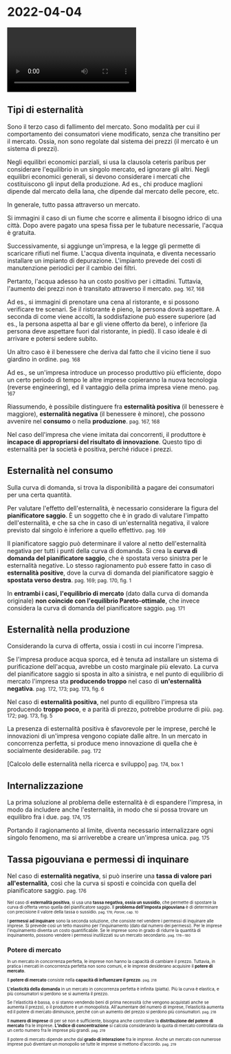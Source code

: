 # 2022-04-04

<video data-date="2022-04-04" data-type="lezione"></video>

## Tipi di esternalità

Sono il terzo caso di fallimento del mercato.
Sono modalità per cui il comportamento dei consumatori viene modificato, senza che transitino per il mercato.
Ossia, non sono regolate dal sistema dei prezzi (il mercato è un sistema di prezzi).

Negli equilibri economici parziali, si usa la clausola ceteris paribus per considerare l'equilibrio in un singolo mercato, ed ignorare gli altri.
Negli equilibri economici generali, si devono considerare i mercati che costituiscono gli input della produzione.
Ad es., chi produce maglioni dipende dal mercato della lana, che dipende dal mercato delle pecore, etc.

In generale, tutto passa attraverso un mercato.

Si immagini il caso di un fiume che scorre e alimenta il bisogno idrico di una città.
Dopo avere pagato una spesa fissa per le tubature necessarie, l'acqua è gratuita.

Successivamente, si aggiunge un'impresa, e la legge gli permette di scaricare rifiuti nel fiume.
L'acqua diventa inquinata, e diventa necessario installare un impianto di depurazione.
L'impianto prevede dei costi di manutenzione periodici per il cambio dei filtri.

Pertanto, l'acqua adesso ha un costo positivo per i cittadini.
Tuttavia, l'aumento dei prezzi non è transitato attraverso il mercato.
<small>pag. 167, 168</small>

Ad es., si immagini di prenotare una cena al ristorante, e si possono verificare tre scenari.
Se il ristorante è pieno, la persona dovrà aspettare.
A seconda di come viene accolti, la soddisfazione può essere superiore (ad es., la persona aspetta al bar e gli viene offerto da bere), o inferiore (la persona deve aspettare fuori dal ristorante, in piedi).
Il caso ideale è di arrivare e potersi sedere subito.

Un altro caso è il benessere che deriva dal fatto che il vicino tiene il suo giardino in ordine.
<small>pag. 168</small>

Ad es., se un'impresa introduce un processo produttivo più efficiente, dopo un certo periodo di tempo le altre imprese copieranno la nuova tecnologia (reverse engineering), ed il vantaggio della prima impresa viene meno.
<small>pag. 167</small>

Riassumendo, è possibile distinguere fra **esternalità positiva** (il benessere è maggiore), **esternalità negativa** (il benessere è minore), che possono avvenire nel **consumo** o nella **produzione**.
<small>pag. 167, 168</small>

Nel caso dell'impresa che viene imitata dai concorrenti, il produttore è **incapace di appropriarsi del risultato di innovazione**.
Questo tipo di esternalità per la società è positiva, perché riduce i prezzi.

## Esternalità nel consumo

Sulla curva di domanda, si trova la disponibilità a pagare dei consumatori per una certa quantità.

Per valutare l'effetto dell'esternalità, è necessario considerare la figura del **pianificatore saggio**.
È un soggetto che è in grado di valutare l'impatto dell'esternalità, e che sa che in caso di un'esternalità negativa, il valore previsto dal singolo è inferiore a quello effettivo.
<small>pag. 169</small>

Il pianificatore saggio può determinare il valore al netto dell'esternalità negativa per tutti i punti della curva di domanda.
Si crea la **curva di domanda del pianificatore saggio**, che è spostata verso sinistra per le esternalità negative.
Lo stesso ragionamento può essere fatto in caso di **esternalità positive**, dove la curva di domanda del pianificatore saggio è **spostata verso destra**.
<small>pag. 169; pag. 170, fig. 1</small>

In **entrambi i casi, l'equilibrio di mercato** (dato dalla curva di domanda originale) **non coincide con l'equilibrio Pareto-ottimale**, che invece considera la curva di domanda del pianificatore saggio.
<small>pag. 171</small>

## Esternalità nella produzione

Considerando la curva di offerta, ossia i costi in cui incorre l'impresa.

Se l'impresa produce acqua sporca, ed è tenuta ad installare un sistema di purificazione dell'acqua, avrebbe un costo marginale più elevato.
La curva del pianificatore saggio si sposta in alto a sinistra, e nel punto di equilibrio di mercato l'impresa sta **producendo troppo** nel caso di **un'esternalità negativa**.
<small>pag. 172, 173; pag. 173, fig. 6</small>

Nel caso di **esternalità positiva**, nel punto di equilibro l'impresa sta producendo **troppo poco**, e a parità di prezzo, potrebbe produrre di più.
<small>pag. 172; pag. 173, fig. 5</small>

La presenza di esternalità positiva è sfavorevole per le imprese, perché le innovazioni di un'impresa vengono copiate dalle altre.
In un mercato in concorrenza perfetta, si produce meno innovazione di quella che è socialmente desiderabile.
<small>pag. 172</small>

[Calcolo delle esternalità nella ricerca e sviluppo]
<small>pag. 174, box 1</small>

## Internalizzazione

La prima soluzione al problema delle esternalità è di espandere l'impresa, in modo da includere anche l'esternalità, in modo che si possa trovare un equilibro fra i due.
<small>pag. 174, 175</small>

Portando il ragionamento al limite, diventa necessario internalizzare ogni singolo fenomeno, ma si arriverebbe a creare un'impresa unica.
<small>pag. 175</small>

## Tassa pigouviana e permessi di inquinare

Nel caso di **esternalità negativa**, si può inserire una **tassa di valore pari all'esternalità**, così che la curva si sposti e coincida con quella del pianificatore saggio.
<small>pag. 176<small>

Nel caso di **esternalità positiva**, si usa una **tassa negativa, ossia un sussidio**, che permette di spostare la curva di offerta verso quella del pianificatore saggio.
Il **problema dell'imposta pigouviana** è di determinare con precisione il valore della tassa o sussidio.
<small>pag. 178; *Parole*, cap. 10</small>

I **permessi ad inquinare** sono la seconda soluzione, che consiste nel vendere i permessi di inquinare alle imprese.
Si prevede così un tetto massimo per l'inquinamento (dato dal numero dei permessi).
Per le imprese l'inquinamento diventa un costo quantificabile.
Se le imprese sono in grado di ridurre la quantità di inquinamento, possono vendere i permessi inutilizzati su un mercato secondario.
<small>pag. 178--180</small>

## Potere di mercato

In un mercato in concorrenza perfetta, le imprese non hanno la capacità di cambiare il prezzo.
Tuttavia, in pratica i mercati in concorrenza perfetta non sono comuni, e le imprese desiderano acquisire il **potere di mercato**.

Il **potere di mercato** consiste nella **capacità di influenzare il prezzo**.
<small>pag. 218</small>

**L'elasticità della domanda** in un mercato in concorrenza perfetta è infinita (piatta).
Più la curva è elastica, e più consumatori si perdono se si aumenta il prezzo.

Se l'elasticità è bassa, o si stanno vendendo beni di prima necessità (che vengono acquistati anche se aumenta il prezzo), o il produttore è un monopolista.
All'aumentare del numero di imprese, l'elasticità aumenta ed il potere di mercato diminuisce, perché con un aumento del prezzo si perdono più consumatori.
<small>pag. 218</small>

Il **numero di imprese** di per sé non è sufficiente, bisogna anche controllare la **distribuzione del potere di mercato** fra le imprese.
**L'indice di concentrazione** si calcola considerando la quota di mercato controllata da un certo numero fra le imprese più grandi.
<small>pag. 219</small>

Il potere di mercato dipende anche dal **grado di interazione** fra le imprese.
Anche un mercato con numerose imprese può diventare un monopolio se tutte le imprese si mettono d'accordo.
<small>pag. 219</small>

<!--
vim: spell:spelllang=it
-->
